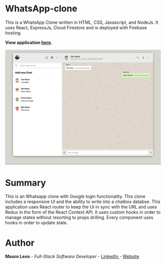 # WhatsApp-clone

This is a WhatsApp Clone written in  HTML, CSS, Javascript, and NodeJs. It uses React, ExpressJs, Cloud Firestore and is deployed with Firebase hosting.

<strong>View application <a href="https://whatsapp-mern-c89c1.firebaseapp.com/"><b>here</b></a>.</strong>

<img src="whatsapp-clone.png" alt="image">

# Summary
This is an Whatsapp clone with Google login functionality. This clone includes a responsive UI and the ability to write into a chatbox databse. This application uses React router to keep the UI in sync with the URL and uses Redux in the form of the React Context API. It uses custom hooks in order to manage states without resorting to props drilling. Every component uses hooks in order to update state.

# Author
<strong>Mauro Leos</strong> - <i>Full-Stack Software Developer</i> - <a href="https://www.linkedin.com/in/mauro-leos-b4103a11b/">LinkedIn </a> - <a href="https://www.mauroleos.com//">Website</a>

